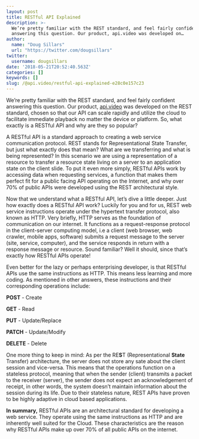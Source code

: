```yaml
---
layout: post
title: RESTful API Explained
description: >-
  We’re pretty familiar with the REST standard, and feel fairly confident
  answering this question. Our product, api.video was developed on…
author:
  name: "Doug Sillars"
  url: "https://twitter.com/dougsillars"
twitter:
  username: dougsillars  
date: '2018-05-21T20:52:40.563Z'
categories: []
keywords: []
slug: /@api.video/restful-api-explained-e28c0e157c23
---
```


We’re pretty familiar with the REST standard, and feel fairly confident answering this question. Our product, [api.video](http://api.video) was developed on the REST standard, chosen so that our API can scale rapidly and utilize the cloud to facilitate immediate playback no matter the device or platform. So, what exactly is a RESTful API and why are they so popular?

A RESTful API is a standard approach to creating a web service communication protocol. REST stands for Representational State Transfer, but just what exactly does that mean? What are we transferring and what is being represented? In this scenario we are using a representation of a resource to transfer a resource state living on a server to an application state on the client slide. To put it even more simply, RESTful APIs work by accessing data when requesting services, a function that makes them perfect fit for a public facing API operating on the Internet, and why over 70% of public APIs were developed using the REST architectural style.

Now that we understand what a RESTful API, let’s dive a little deeper. Just how exactly does a RESTful API work? Luckily for you and for us, REST web service instructions operate under the hypertext transfer protocol, also known as HTTP. Very briefly, HTTP serves as the foundation of communication on our internet. It functions as a request-response protocol in the client-server computing model, i.e a client (web browser, web crawler, mobile apps, software) submits a request message to the server (site, service, computer), and the service responds in return with a response message or resource. Sound familiar? Well it should, since that’s exactly how RESTful APIs operate!

Even better for the lazy or perhaps enterprising developer, is that RESTful APIs use the same instructions as HTTP. This means less learning and more coding. As mentioned in other answers, these instructions and their corresponding operations include:

**POST** - Create

**GET** - Read

**PUT** - Update/Replace

**PATCH** - Update/Modify

**DELETE** - Delete

One more thing to keep in mind: As per the RE**S**T (Representational **State** Transfer) architecture, the server does not store any sate about the client session and vice-versa. This means that the operations function on a stateless protocol, meaning that when the sender (client) transmits a packet to the receiver (server), the sender does not expect an acknowledgement of receipt, in other words, the system doesn’t maintain information about the session during its life. Due to their stateless nature, REST APIs have proven to be highly adaptive in cloud based applications.

**In summary,** RESTful APIs are an architectural standard for developing a web service. They operate using the same instructions as HTTP and are inherently well suited for the Cloud. These characteristics are the reason why RESTful APIs make up over 70% of all public APIs on the internet.